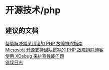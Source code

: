 <properties
    pageTitle="open source technologies/php"
    description="开源技术/php"
    service="microsoft.web"
    resource="sites"
    authors="aashu"
    displayOrder=""
    selfHelpType="generic"
    supportTopicIds="32444083"
    resourceTags=""
    productPesIds="14748"
    cloudEnvironments="public"
/>


# 开源技术/php

## **建议的文档**
[帮助解决常见错误的 PHP 故障排除指南](https://blogs.msdn.microsoft.com/appserviceteam/2016/09/14/php-troubleshooting-guide-for-common-errors/)<br>
[Microsoft 开源支持团队撰写的 PHP 故障排除博客](https://blogs.msdn.microsoft.com/azureossds/tag/php-troubleshooting/)<br>
[使用 XDebug 来排查性能问题](https://blogs.msdn.microsoft.com/waws/2014/04/04/troubleshooting-php-performance-in-microsoft-azure-web-sites-with-xdebug/)<br>
[错误日志](https://blogs.msdn.microsoft.com/azureossds/2015/04/15/info-about-php-fatal-error-and-error-log-on-azure-website/)



<!--HONumber=Sep16_HO3-->


